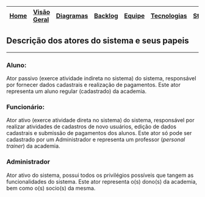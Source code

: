|[Home](http://code.google.com/p/smartgym-bsi-2012-2/)|[Visão Geral](http://code.google.com/p/smartgym-bsi-2012-2/wiki/visao_geral)|[Diagramas](http://code.google.com/p/smartgym-bsi-2012-2/wiki/Diagramas)|[Backlog](http://code.google.com/p/smartgym-bsi-2012-2/wiki/backlog)|[Equipe](http://code.google.com/p/smartgym-bsi-2012-2/wiki/Equipe)|[Tecnologias](http://code.google.com/p/smartgym-bsi-2012-2/wiki/Tecnologias)|[Stakeholders](http://code.google.com/p/smartgym-bsi-2012-2/wiki/Atores_papeis)|[Mockups](http://code.google.com/p/smartgym-bsi-2012-2/wiki/Telas)|
|:----------------------------------------------------|:----------------------------------------------------------------------------|:-----------------------------------------------------------------------|:-------------------------------------------------------------------|:-----------------------------------------------------------------|:---------------------------------------------------------------------------|:------------------------------------------------------------------------------|:-----------------------------------------------------------------|

## Descrição dos atores do sistema e seus papeis ##

---


### Aluno: ###
Ator passivo (exerce atividade indireta no sistema) do sistema, responsável por fornecer dados cadastrais e realização de pagamentos. Este ator representa um aluno regular (cadastrado) da academia.
### Funcionário: ###
Ator ativo (exerce atividade direta no sistema) do sistema, responsável por realizar atividades de cadastros de novo usuários, edição de dados cadastrais e submissão de pagamentos dos alunos. Este ator só pode ser cadastrado por um Administrador e representa um professor (_personal trainer_) da academia.
### Administrador ###
Ator ativo do sistema, possui todos os privilégios possíveis que tangem as funcionalidades do sistema. Este ator representa o(s) dono(s) da academia, bem como o(s) socio(s) da mesma.